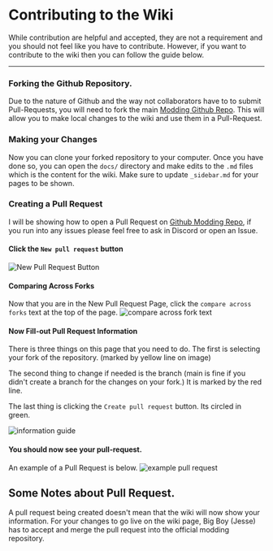 
# Contributing to the Wiki
While contribution are helpful and accepted, they are not a requirement and you should not feel like you have to contribute. However, if you want to contribute to the wiki then you can follow the guide below.

***
### Forking the Github Repository.
Due to the nature of Github and the way not collaborators have to to submit Pull-Requests, you will need to fork the main [Modding Github Repo](https://github.com/chip003/starground-modding). This will allow you to make local changes to the wiki and use them in a Pull-Request.
### Making your Changes
Now you can clone your forked repository to your computer. Once you have done so, you can open the `docs/` directory and make edits to the `.md` files which is the content for the wiki. Make sure to update `_sidebar.md` for your pages to be shown.
### Creating a Pull Request
I will be showing how to open a Pull Request on [Github Modding Repo](https://github.com/chip003/starground-modding), if you run into any issues please feel free to ask in Discord or open an Issue.

#### Click the `New pull request` button
![New Pull Request Button](https://i.imgur.com/hEn91Z2.png)

#### Comparing Across Forks
Now that you are in the New Pull Request Page, click the `compare across forks` text at the top of the page.
![compare across fork text](https://i.imgur.com/f1d5jKq.png)

#### Now Fill-out Pull Request Information
There is three things on this page that you need to do. The first is selecting your fork of the repository. (marked by yellow line on image)

The second thing to change if needed is the branch (main is fine if you didn't create a branch for the changes on your fork.) It is marked by the red line.

The last thing is clicking the `Create pull request` button. Its circled in green.

![information guide](https://i.imgur.com/Jd7ShZe.png)


#### You should now see your pull-request.
An example of a Pull Request is below.
![example pull request](https://i.imgur.com/etHENfb.png)


## Some Notes about Pull Request.
A pull request being created doesn't mean that the wiki will now show your information. For your changes to go live on the wiki page, Big Boy (Jesse) has to accept and merge the pull request into the official modding repository.
